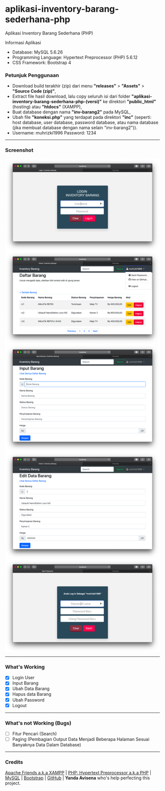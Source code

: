 # aplikasi-inventory-barang-sederhana-php
 Aplikasi Inventory Barang Sederhana (PHP)

Informasi Aplikasi
- Database: MySQL 5.6.26
- Programming Language: Hypertext Preprocessor (PHP) 5.6.12
- CSS Framework: Bootstrap 4

### Petunjuk Penggunaan
- Download build terakhir (zip) dari menu <b>"releases"</b> > <b>"Assets"</b> > <b>"Source Code (zip)"</b>,
- Extract file hasil download, lalu copy seluruh isi dari folder <b>"aplikasi-inventory-barang-sederhana-php-(versi)"</b> ke direktori <b>"public_html"</b> (hosting) atau <b>"htdocs"</b> (XAMPP),
- Buat database dengan nama <b>"inv-barang2"</b> pada MySQL,
- Ubah file <b>"koneksi.php"</b> yang terdapat pada direktori <b>"inc"</b> (seperti: host database, user database, password database, atau nama database (jika membuat database dengan nama selain "inv-barang2")).
- Username: muhrizki1996 Password: 1234

--------------------------------------------------------------------------------------------

### Screenshot
<img src="/Screenshot/login.png?raw=true" alt="Halaman Login" align="center">

<img src="/Screenshot/halaman-utama.png?raw=true" alt="Halaman Utama" align="center">

<img src="/Screenshot/input-barang.png?raw=true" alt="Halaman Input Barang" align="center">

<img src="/Screenshot/edit-data-barang.png?raw=true" alt="Halaman Edit Data Barang" align="center">

<img src="/Screenshot/ganti-password.png?raw=true" alt="Halaman Ganti Password" align="center">

--------------------------------------------------------------------------------------------

### What's Working
- [X] Login User
- [X] Input Barang
- [X] Ubah Data Barang
- [X] Hapus data Barang
- [X] Ubah Password
- [X] Logout

--------------------------------------------------------------------------------------------

### What's not Working (Bugs)
- [ ] Fitur Pencari (Search)
- [ ] Paging (Pembagian Output Data Menjadi Beberapa Halaman Sesuai Banyaknya Data Dalam Database)

--------------------------------------------------------------------------------------------
 
### Credits
[Apache Friends a.k.a XAMPP](https://www.apachefriends.org/) | [PHP: Hypertext Preprocessor a.k.a PHP](https://php.net/) | [MySQL](https://www.mysql.com/) | [Bootstrap](https://getbootstrap.com/) | [GitHub](https://github.com/) | <b>Yanda Avisena</b> who's help perfecting this project.
